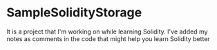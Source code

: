 # SampleSolidityStorage

It is a project that I'm working on while learning Solidity. I've added my notes as comments in the code that might help you learn Solidity better
